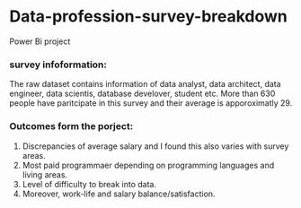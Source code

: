 # Data-profession-survey-breakdown
Power Bi project

### survey infoformation:

The raw dataset contains information of data analyst, data architect, data engineer, data scientis, database develover, student etc. More than 630 people have paritcipate in this survey and their average is apporoximatly 29.

### Outcomes form the porject:

1. Discrepancies of average salary and I found this also varies with survey areas.
2. Most paid programmaer depending on programming languages and living areas.
3. Level of difficulty to break into data.
4. Moreover, work-life and salary balance/satisfaction.
